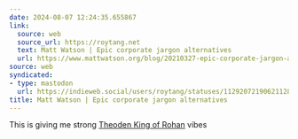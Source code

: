 ```yaml
---
date: 2024-08-07 12:24:35.655867
link:
  source: web
  source_url: https://roytang.net
  text: Matt Watson | Epic corporate jargon alternatives
  url: https://www.mattwatson.org/blog/20210327-epic-corporate-jargon-alternatives/
source: web
syndicated:
- type: mastodon
  url: https://indieweb.social/users/roytang/statuses/112920721906211284
title: Matt Watson | Epic corporate jargon alternatives
---
```


This is giving me strong [Theoden King of Rohan](https://i.redd.it/reyf90h4nwn91.jpg) vibes
